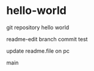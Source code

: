 # hello-world
git repository hello world

readme-edit branch commit test

update readme.file on pc

main
